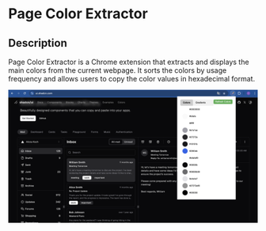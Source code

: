 # Page Color Extractor

## Description

Page Color Extractor is a Chrome extension that extracts and displays the main colors from the current webpage. It sorts the colors by usage frequency and allows users to copy the color values in hexadecimal format.


![usage](./images/image.png)